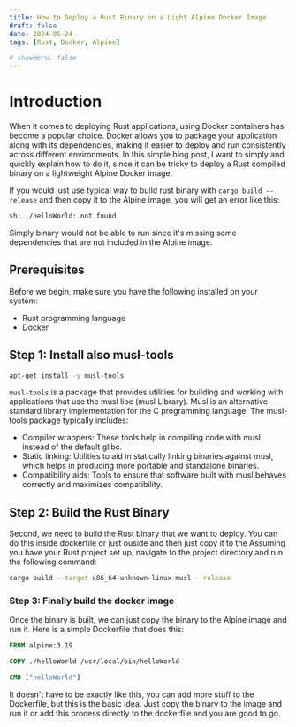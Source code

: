 ```yaml
---
title: How to Deploy a Rust Binary on a Light Alpine Docker Image
draft: false
date: 2024-05-24
tags: [Rust, Docker, Alpine]

# showHero: false
---
```


# Introduction

When it comes to deploying Rust applications, using Docker containers has become a popular choice. Docker allows you to package your application along with its dependencies, making it easier to deploy and run consistently across different environments. In this simple blog post, I want to simply and quickly explain how to do it, since it can be tricky to deploy a Rust compiled binary on a lightweight Alpine Docker image.

If you would just use typical way to build rust binary with `cargo build --release` and then copy it to the Alpine image, you will get an error like this:

```bash
sh: ./helloWorld: not found
```

Simply binary would not be able to run since it's missing some dependencies that are not included in the Alpine image.

## Prerequisites

Before we begin, make sure you have the following installed on your system:

- Rust programming language
- Docker

## Step 1: Install also musl-tools

```bash
apt-get install -y musl-tools
```

`musl-tools` is a package that provides utilities for building and working with applications that use the musl libc (musl Library). Musl is an alternative standard library implementation for the C programming language.
The musl-tools package typically includes:
  * Compiler wrappers: These tools help in compiling code with musl instead of the default glibc.
  * Static linking: Utilities to aid in statically linking binaries against musl, which helps in producing more portable and standalone binaries.
  * Compatibility aids: Tools to ensure that software built with musl behaves correctly and maximizes compatibility.


## Step 2: Build the Rust Binary

Second, we need to build the Rust binary that we want to deploy. You can do this inside dockerfile or just ouside and then just copy it to the Assuming you have your Rust project set up, navigate to the project directory and run the following command:

```bash
cargo build --target x86_64-unknown-linux-musl --release
```

### Step 3: Finally build the docker image

Once the binary is built, we can just copy the binary to the Alpine image and run it. Here is a simple Dockerfile that does this:

```dockerfile
FROM alpine:3.19

COPY ./helloWorld /usr/local/bin/helloWorld

CMD ["helloWorld"]
```

It doesn't have to be exactly like this, you can add more stuff to the Dockerfile, but this is the basic idea. Just copy the binary to the image and run it or add this process directly to the dockerfile and you are good to go.
